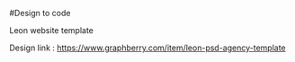 #Design to code

Leon website template 

Design link : https://www.graphberry.com/item/leon-psd-agency-template
